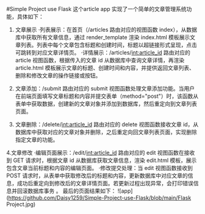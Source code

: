 #Simple Project use Flask
这个article app 实现了一个简单的文章管理系统功能，具体如下：
1. 文章展示
   ·列表展示：在首页（/articles 路由对应的视图函数 index），从数据库中获取所有文章信息，通过 render_template 渲染 index.html 模板展示文章列表。列表中每个文章包含标题和创建时间，标题以超链接形式呈现，点击可跳转到对应文章详情页。
   ·详情展示：/articles/<int:article_id> 路由对应的 article 视图函数，根据传入的文章 id 从数据库中查询文章详情，再渲染 article.html 模板展示文章的标题、创建时间和内容，并提供返回文章列表、删除和修改文章的操作链接或按钮。
   
2. 文章添加：/submit 路由对应的 submit 视图函数处理文章添加功能。当用户在前端页面填写文章标题和内容并提交表单（method="post"）时，该函数从表单中获取数据，创建新的文章对象并添加到数据库，然后重定向到文章列表页面。

3. 文章删除：/delete/<int:article_id> 路由对应的 delete 视图函数接收文章 id，从数据库中获取对应的文章对象并删除，之后重定向回文章列表页面，实现删除指定文章的功能。

4.文章修改
   ·编辑页面展示：/edit/<int:article_id> 路由对应的 edit 视图函数在接收到 GET 请求时，根据文章 id 从数据库获取文章信息，渲染 edit.html 模板，展示包含文章当前标题和内容的编辑页面。
   ·修改提交处理：当 edit 视图函数接收到 POST 请求时，从表单中获取修改后的标题和内容，更新数据库中对应文章的信息，成功后重定向到修改后的文章详情页面。若更新过程出现异常，会打印错误信息并回滚数据库事务 。
最后的页面结果如下：
![app](https://github.com/Daisy1259/Simple-Project-use-Flask/blob/main/Flask Project.jpg)

   
